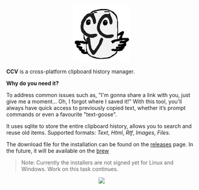 
<p align="center">
  <img height="150" src="./src/assets/logo256.png"/>
</p>

**CCV** is a cross-platform clipboard history manager. 

**Why do you need it?**

To address common issues such as, "I'm gonna share a link with you, just give me a moment... Oh, I forgot where I saved it!" With this tool, you'll always have quick access to previously copied text, whether it’s prompt commands or even a favourite "text-goose".

It uses sqlite to store the entire clipboard history, allows you to search and reuse old items. Supported formats: *Text*, *Html*, *Rtf*, *Images*, *Files*.

The download file for the installation can be found on the [releases](https://github.com/ansirotenko/ccv/releases) page. In the future, it will be available on the [brew ](https://brew.sh/)

> Note: Currently the installers are not signed yet for Linux and Windows. Work on this task continues.

<p align="center">
  <img src="./demo.gif"/>
</p>